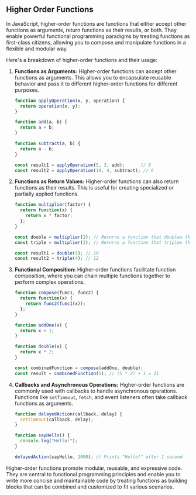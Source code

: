 ## Higher Order Functions ##

In JavaScript, higher-order functions are functions that either accept other functions as arguments, return functions as their results, or both. They enable powerful functional programming paradigms by treating functions as first-class citizens, allowing you to compose and manipulate functions in a flexible and modular way.

Here's a breakdown of higher-order functions and their usage:

1. **Functions as Arguments:**
   Higher-order functions can accept other functions as arguments. This allows you to encapsulate reusable behavior and pass it to different higher-order functions for different purposes.

   ```javascript
   function applyOperation(x, y, operation) {
     return operation(x, y);
   }

   function add(a, b) {
     return a + b;
   }

   function subtract(a, b) {
     return a - b;
   }

   const result1 = applyOperation(5, 3, add);      // 8
   const result2 = applyOperation(10, 4, subtract); // 6
   ```

2. **Functions as Return Values:**
   Higher-order functions can also return functions as their results. This is useful for creating specialized or partially applied functions.

   ```javascript
   function multiplier(factor) {
     return function(x) {
       return x * factor;
     };
   }

   const double = multiplier(2); // Returns a function that doubles the value
   const triple = multiplier(3); // Returns a function that triples the value

   const result1 = double(5); // 10
   const result2 = triple(4); // 12
   ```

3. **Functional Composition:**
   Higher-order functions facilitate function composition, where you can chain multiple functions together to perform complex operations.

   ```javascript
   function compose(func1, func2) {
     return function(x) {
       return func2(func1(x));
     };
   }

   function addOne(x) {
     return x + 1;
   }

   function double(x) {
     return x * 2;
   }

   const combinedFunction = compose(addOne, double);
   const result = combinedFunction(5); // (5 * 2) + 1 = 11
   ```

4. **Callbacks and Asynchronous Operations:**
   Higher-order functions are commonly used with callbacks to handle asynchronous operations. Functions like `setTimeout`, `fetch`, and event listeners often take callback functions as arguments.

   ```javascript
   function delayedAction(callback, delay) {
     setTimeout(callback, delay);
   }

   function sayHello() {
     console.log("Hello!");
   }

   delayedAction(sayHello, 1000); // Prints "Hello!" after 1 second
   ```

Higher-order functions promote modular, reusable, and expressive code. They are central to functional programming principles and enable you to write more concise and maintainable code by treating functions as building blocks that can be combined and customized to fit various scenarios.